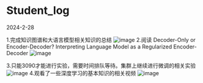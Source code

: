 # Student_log

2024-2-28

1.完成知识图谱和大语言模型相关知识的总结
![image](https://github.com/luyanchang/Student_log/assets/106877650/1c728c2a-5141-4034-8fa1-32697faf14bd)
2.阅读 Decoder-Only or Encoder-Decoder? Interpreting Language Model as a Regularized Encoder-Decoder 
![image](https://github.com/luyanchang/Student_log/assets/106877650/ec510395-403b-49d7-a2ca-76579b6e687b)

3.只能3090才能进行实验，需要时间排队等待。集群上继续进行微调的相关实验
![image](https://github.com/luyanchang/Student_log/assets/106877650/c339e6b8-389a-4dd6-8d11-f6a2a2567129)
4.观看了一些深度学习的基本知识的相关视频
![image](https://github.com/luyanchang/Student_log/assets/106877650/3f177f8c-f7ef-4313-abda-5491b4b3726d)


